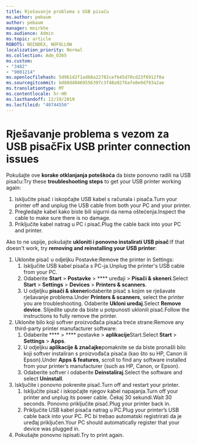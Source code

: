 ```yaml
---
title: Rješavanje problema s USB pisaču
ms.author: pebaum
author: pebaum
manager: mnirkhe
ms.audience: Admin
ms.topic: article
ROBOTS: NOINDEX, NOFOLLOW
localization_priority: Normal
ms.collection: Adm_O365
ms.custom:
- "3482"
- "9001214"
ms.openlocfilehash: 5d961d2f1ad68a22782cefb45d70cd23f6912f0a
ms.sourcegitcommit: bd80dd0469556397c3f48a9276afe8e9d793a2ae
ms.translationtype: MT
ms.contentlocale: hr-HR
ms.lasthandoff: 12/19/2019
ms.locfileid: "40744556"
---
```

# <a name="fix-usb-printer-connection-issues"></a><span data-ttu-id="706a3-102">Rješavanje problema s vezom za USB pisač</span><span class="sxs-lookup"><span data-stu-id="706a3-102">Fix USB printer connection issues</span></span>

<span data-ttu-id="706a3-103">Pokušajte ove **korake otklanjanja poteškoća** da biste ponovno radili na USB pisaču:</span><span class="sxs-lookup"><span data-stu-id="706a3-103">Try these **troubleshooting steps** to get your USB printer working again:</span></span>

1. <span data-ttu-id="706a3-104">Isključite pisač i iskopčajte USB kabel s računala i pisača.</span><span class="sxs-lookup"><span data-stu-id="706a3-104">Turn your printer off and unplug the USB cable from both your PC and your printer.</span></span>
2. <span data-ttu-id="706a3-105">Pregledajte kabel kako biste bili sigurni da nema oštećenja.</span><span class="sxs-lookup"><span data-stu-id="706a3-105">Inspect the cable to make sure there is no damage.</span></span>
3. <span data-ttu-id="706a3-106">Priključite kabel natrag u PC i pisač.</span><span class="sxs-lookup"><span data-stu-id="706a3-106">Plug the cable back into your PC and printer.</span></span>

<span data-ttu-id="706a3-107">Ako to ne uspije, pokušajte **ukloniti i ponovno instalirati USB pisač**:</span><span class="sxs-lookup"><span data-stu-id="706a3-107">If that doesn't work, try **removing and reinstalling your USB printer**:</span></span>

1. <span data-ttu-id="706a3-108">Uklonite pisač u odjeljku Postavke:</span><span class="sxs-lookup"><span data-stu-id="706a3-108">Remove the printer in Settings:</span></span>
    1. <span data-ttu-id="706a3-109">Isključite USB kabel pisača s PC-ja.</span><span class="sxs-lookup"><span data-stu-id="706a3-109">Unplug the printer's USB cable from your PC.</span></span>
    2. <span data-ttu-id="706a3-110">Odaberite **Start** > **Postavke** > \*\*\*\* uređaji > **Pisači & skeneri**.</span><span class="sxs-lookup"><span data-stu-id="706a3-110">Select **Start** > **Settings** > **Devices** > **Printers & scanners**.</span></span>
    3. <span data-ttu-id="706a3-111">U odjeljku **pisači & skeneri**odaberite pisač s kojim se rješavate rješavanje problema.</span><span class="sxs-lookup"><span data-stu-id="706a3-111">Under **Printers & scanners**, select the printer you are troubleshooting.</span></span> <span data-ttu-id="706a3-112">Odaberite **Ukloni uređaj**.</span><span class="sxs-lookup"><span data-stu-id="706a3-112">Select **Remove device**.</span></span> <span data-ttu-id="706a3-113">Slijedite upute da biste u potpunosti uklonili pisač.</span><span class="sxs-lookup"><span data-stu-id="706a3-113">Follow the instructions to fully remove the printer.</span></span>
2. <span data-ttu-id="706a3-114">Uklonite bilo koji softver proizvođača pisača treće strane:</span><span class="sxs-lookup"><span data-stu-id="706a3-114">Remove any third-party printer manufacturer software:</span></span>
    1. <span data-ttu-id="706a3-115">Odaberite \*\*\*\* > \*\*\*\* postavke > **aplikacije**Start.</span><span class="sxs-lookup"><span data-stu-id="706a3-115">Select **Start** > **Settings** > **Apps**.</span></span>
    2. <span data-ttu-id="706a3-116">U odjeljku **aplikacije & značajke**pomaknite se da biste pronašli bilo koji softver instaliran s proizvođača pisača (kao što su HP, Canon ili Epson).</span><span class="sxs-lookup"><span data-stu-id="706a3-116">Under **Apps & features**, scroll to find any software installed from your printer’s manufacturer (such as HP, Canon, or Epson).</span></span>
    3. <span data-ttu-id="706a3-117">Odaberite softver i odaberite **Deinstaliraj**.</span><span class="sxs-lookup"><span data-stu-id="706a3-117">Select the software and select **Uninstall**.</span></span>
3. <span data-ttu-id="706a3-118">Isključite i ponovno pokrenite pisač.</span><span class="sxs-lookup"><span data-stu-id="706a3-118">Turn off and restart your printer.</span></span><br>
    1. <span data-ttu-id="706a3-119">Isključite pisač i iskopčajte njegov kabel napajanja.</span><span class="sxs-lookup"><span data-stu-id="706a3-119">Turn off your printer and unplug its power cable.</span></span> <span data-ttu-id="706a3-120">Čekaj 30 sekundi.</span><span class="sxs-lookup"><span data-stu-id="706a3-120">Wait 30 seconds.</span></span> <span data-ttu-id="706a3-121">Ponovno priključite pisač.</span><span class="sxs-lookup"><span data-stu-id="706a3-121">Plug your printer back in.</span></span>
    2. <span data-ttu-id="706a3-122">Priključite USB kabel pisača natrag u PC.</span><span class="sxs-lookup"><span data-stu-id="706a3-122">Plug your printer’s USB cable back into your PC.</span></span> <span data-ttu-id="706a3-123">PC bi trebao automatski registrirati da je uređaj priključen.</span><span class="sxs-lookup"><span data-stu-id="706a3-123">Your PC should automatically register that your device was plugged in.</span></span>
4. <span data-ttu-id="706a3-124">Pokušajte ponovno ispisati.</span><span class="sxs-lookup"><span data-stu-id="706a3-124">Try to print again.</span></span>